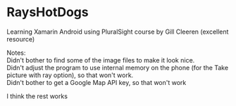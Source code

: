 # RaysHotDogs
Learning Xamarin Android using PluralSight course by Gill Cleeren (excellent resource)

Notes:  <br />
Didn't bother to find some of the image files to make it look nice.<br />
Didn't adjust the program to use internal memory on the phone (for the Take picture with ray option), so that won't work. <br />
Didn't bother to get a Google Map API key, so that won't work<br />

I think the rest works
